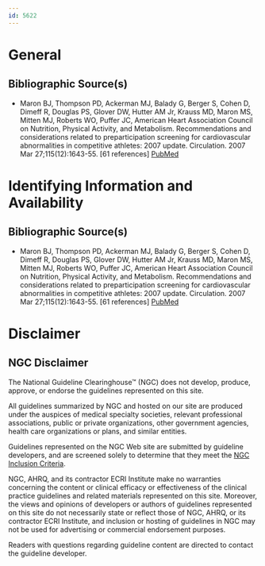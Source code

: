 ```yaml
---
id: 5622
---
```


# General

## Bibliographic Source(s)

- Maron BJ, Thompson PD, Ackerman MJ, Balady G, Berger S, Cohen D, Dimeff R, Douglas PS, Glover DW, Hutter AM Jr, Krauss MD, Maron MS, Mitten MJ, Roberts WO, Puffer JC, American Heart Association Council on Nutrition, Physical Activity, and Metabolism. Recommendations and considerations related to preparticipation screening for cardiovascular abnormalities in competitive athletes: 2007 update. Circulation. 2007 Mar 27;115(12):1643-55. [61 references] [ PubMed ](http://www.ncbi.nlm.nih.gov/entrez/query.fcgi?cmd=Retrieve&db=pubmed&dopt=Abstract&list_uids=17353433)

# Identifying Information and Availability

## Bibliographic Source(s)

- Maron BJ, Thompson PD, Ackerman MJ, Balady G, Berger S, Cohen D, Dimeff R, Douglas PS, Glover DW, Hutter AM Jr, Krauss MD, Maron MS, Mitten MJ, Roberts WO, Puffer JC, American Heart Association Council on Nutrition, Physical Activity, and Metabolism. Recommendations and considerations related to preparticipation screening for cardiovascular abnormalities in competitive athletes: 2007 update. Circulation. 2007 Mar 27;115(12):1643-55. [61 references] [ PubMed ](http://www.ncbi.nlm.nih.gov/entrez/query.fcgi?cmd=Retrieve&db=pubmed&dopt=Abstract&list_uids=17353433)

# Disclaimer

## NGC Disclaimer

The National Guideline Clearinghouse™ (NGC) does not develop, produce, approve, or endorse the guidelines represented on this site.

All guidelines summarized by NGC and hosted on our site are produced under the auspices of medical specialty societies, relevant professional associations, public or private organizations, other government agencies, health care organizations or plans, and similar entities.

Guidelines represented on the NGC Web site are submitted by guideline developers, and are screened solely to determine that they meet the [NGC Inclusion Criteria](/help-and-about/summaries/inclusion-criteria).

NGC, AHRQ, and its contractor ECRI Institute make no warranties concerning the content or clinical efficacy or effectiveness of the clinical practice guidelines and related materials represented on this site. Moreover, the views and opinions of developers or authors of guidelines represented on this site do not necessarily state or reflect those of NGC, AHRQ, or its contractor ECRI Institute, and inclusion or hosting of guidelines in NGC may not be used for advertising or commercial endorsement purposes.

Readers with questions regarding guideline content are directed to contact the guideline developer.


